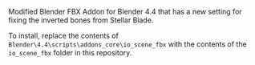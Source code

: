 Modified Blender FBX Addon for Blender 4.4 that has a new setting for fixing the inverted bones from Stellar Blade.

To install, replace the contents of `Blender\4.4\scripts\addons_core\io_scene_fbx` with the contents of the `io_scene_fbx` folder in this repository.